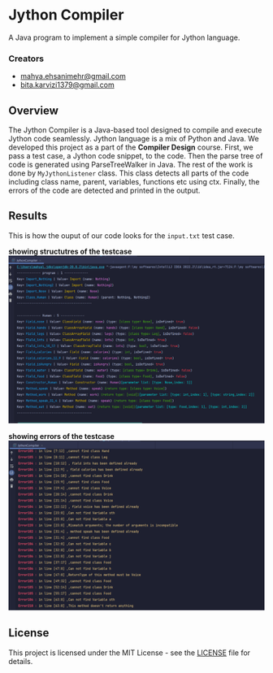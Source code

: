 # Jython Compiler
 A Java program to implement a simple compiler for Jython language.

### Creators
- [mahya.ehsanimehr@gmail.com](mailto:mahya.ehsanimehr@gmail.com)
- [bita.karvizi1379@gmail.com](bita.karvizi1379@gmail.com)

## Overview
The Jython Compiler is a Java-based tool designed to compile and execute Jython code seamlessly. Jython language is a mix of Python and Java. We developed this project as a part of the **Compiler Design** course. 
First, we pass a test case, a Jython code snippet, to the code. Then the parse tree of code is generated using ParseTreeWalker in Java. The rest of the work is done by `MyJythonListener` class. This class detects all parts of the code including class name, parent, variables, functions etc using ctx. Finally, the errors of the code are detected and printed in the output.

## Results
This is how the ouput of our code looks for the `input.txt` test case.

**showing structutres of the testcase**
![](./out1.png)


**showing errors of the testcase**
![](./out2.png)

## License
This project is licensed under the MIT License - see the [LICENSE](LICENSE) file for details.

